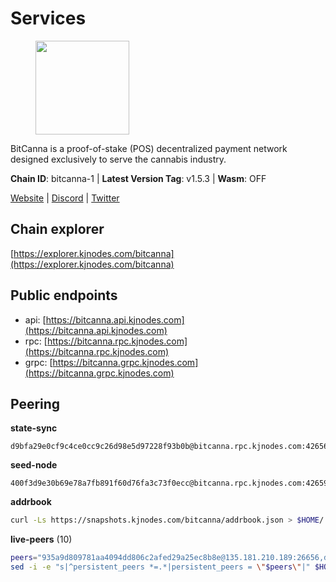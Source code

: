 # Services

<figure><img src="https://raw.githubusercontent.com/kj89/testnet_manuals/main/pingpub/logos/bitcanna.png" width="150" alt=""><figcaption></figcaption></figure>

BitCanna is a proof-of-stake (POS) decentralized payment network designed exclusively to serve the cannabis industry. 

**Chain ID**: bitcanna-1 | **Latest Version Tag**: v1.5.3 | **Wasm**: OFF

[Website](https://www.bitcanna.io) | [Discord](https://discord.gg/9AVrzaVQvs) | [Twitter](https://twitter.com/BitCannaGlobal)




## Chain explorer
[https://explorer.kjnodes.com/bitcanna](https://explorer.kjnodes.com/bitcanna)

## Public endpoints

* api: [https://bitcanna.api.kjnodes.com](https://bitcanna.api.kjnodes.com)
* rpc: [https://bitcanna.rpc.kjnodes.com](https://bitcanna.rpc.kjnodes.com)
* grpc: [https://bitcanna.grpc.kjnodes.com](https://bitcanna.grpc.kjnodes.com)

## Peering

**state-sync**

```text
d9bfa29e0cf9c4ce0cc9c26d98e5d97228f93b0b@bitcanna.rpc.kjnodes.com:42656
```

**seed-node**

```text
400f3d9e30b69e78a7fb891f60d76fa3c73f0ecc@bitcanna.rpc.kjnodes.com:42659
```

**addrbook**
```bash
curl -Ls https://snapshots.kjnodes.com/bitcanna/addrbook.json > $HOME/.bcna/config/addrbook.json
```

**live-peers** (10)
```bash
peers="935a9d809781aa4094dd806c2afed29a25ec8b8e@135.181.210.189:26656,d9bfa29e0cf9c4ce0cc9c26d98e5d97228f93b0b@65.109.88.38:42656,b587bf827b5f680c417601b536ffbd505c88bb07@193.70.45.106:13056,f68feb1847416930fa046a303242adde39ba92e6@154.12.232.8:26656,3635058fcdbe97e72d191faedfe4c6acab835877@107.181.235.66:16656,c38a5912b4b0f827732862594671c65ad0059932@172.105.196.25:26656,8a210f1bcfc9015a7bc18dcc5add29c0dce3f2dc@135.181.173.65:26656,751513c7cd42a2565c37ab482bbe66f4d92c2740@136.244.106.130:26656,9065a2ebd940ad44e2955361fe27809b9f6e2765@159.148.31.234:26656,4dabde84771e8689403ce7c8b76d27e555ab2f00@65.21.136.170:50656"
sed -i -e "s|^persistent_peers *=.*|persistent_peers = \"$peers\"|" $HOME/.bcna/config/config.toml
```
